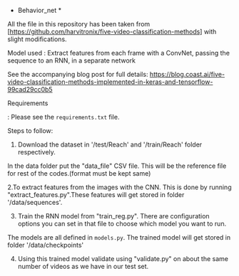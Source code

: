 * Behavior_net *

All the file in this repository has been taken from [https://github.com/harvitronix/five-video-classification-methods] with slight modifications.  

Model used : Extract features from each frame with a ConvNet, passing the sequence to an RNN, in a separate network



See the accompanying blog post for full details: https://blog.coast.ai/five-video-classification-methods-implemented-in-keras-and-tensorflow-99cad29cc0b5 

Requirements

: Please see the `requirements.txt` file. 

Steps to follow:

1. Download the dataset in '/test/Reach' and '/train/Reach' folder respectively.

In the data folder put the "data_file" CSV file. This will be the reference file for rest of the codes.(format must be kept same)

2.To extract features from the images with the CNN. This is done by running "extract_features.py".These features will get stored in folder '/data/sequences'.

3. Train the RNN model from "train_reg.py". There are configuration options you can set in that file to choose which model you want to run.

The models are all defined in `models.py`. The trained model will get stored in folder '/data/checkpoints'

4. Using this trained model validate using "validate.py" on about the same number of videos as we have in our test set.
